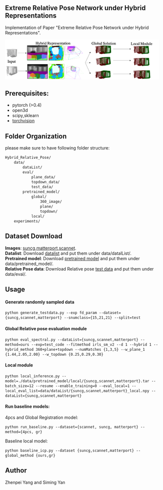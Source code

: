 ## Extreme Relative Pose Network under Hybrid Representations

Implementation of Paper "Extreme Relative Pose Network under Hybrid Representations".

![alt tag](paper_figure.png)

## Prerequisites:
* pytorch (>0.4)
* open3d
* scipy,sklearn
* [torchvision](https://github.com/warmspringwinds/vision/tree/eb6c13d3972662c55e752ce7a376ab26a1546fb5)

##  Folder Organization
please make sure to have following folder structure:
``` shell
Hybrid_Relative_Pose/
    data/
        dataList/
        eval/
            plane_data/
            topdown_data/
            test_data/
        pretrained_model/
            global/
                360_image/
                plane/
                topdown/
            local/
    experiments/
```

##  Dataset Download
**Images**: [suncg](https://drive.google.com/open?id=1Gr-BLYrMm7zM_Q0rum_uKM_TwMJg10Mf),[matterport](https://drive.google.com/open?id=12PcZK89YX7zbR2sP_vjT-n8NyqakNNge),[scannet](https://drive.google.com/open?id=1lwF7gTQg4rS5-lJ-cVXHf7Uch0vRvoc1).<br/> 
**Datalist**: Download [datalist](https://drive.google.com/open?id=1OtViLAOFcOLfnv-oR0vZv7uGRUlWz_3K) and put them under data/datalList/. <br/>
**Pretrained model**: Download [pretrained model](https://drive.google.com/open?id=1yX2h5zhRwm1wTv40tB4c9Nj42Z6U3g_L) and put them under data/pretrained_model/.<br/>
**Relative Pose data**: Download Relative pose [test data](https://drive.google.com/open?id=1wnB7pmjKkn_FHuMAX7zKsRp8DSqILr62) and put them under data/eval/.<br/>

## Usage

#### Generate randomly sampled data
```
python generate_testdata.py --exp fd_param --dataset={suncg,scannet,matterport} --snumclass={15,21,21} --split=test
```

#### Global Relative pose evaluation module
```
python eval_spectral.py --dataList={suncg,scannet,matterport} --method=ours --exp=test_code --fitmethod irls_sm_v2 --d 1 --hybrid 1 --hybrid_method 360+plane+topdown --numMatches {1,3,5} --w_plane_1 {1.44,2.05,2.00} --w_topdown {0.25,0.29,0.30}
```

#### Local module
```
python local_inference.py --model=./data/pretrained_model/local/{suncg,scannet,matterport}.tar --batch_size=12 --resume --enable_training=0 --eval_local=1 --local_eval_list=data/dataList/{suncg,scannet,matterport}_local.npy --dataList={suncg,scannet,matterport}
```

#### Run baseline models:
4pcs and Global Registration model:
```
python run_baseline.py --dataset={scannet, suncg, matterport} --method={4pcs, gr}
```
Baseline local model:
```
python baseline_icp.py --dataset {suncg,scannet,matterport} --global_method {ours,gr}
```
## Author

Zhenpei Yang and Siming Yan
